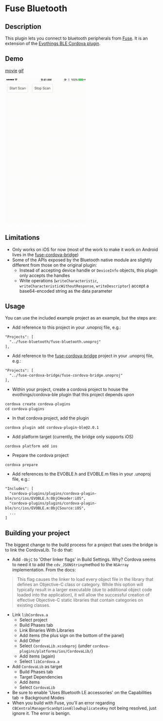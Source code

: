 # Fuse Bluetooth

## Description
This plugin lets you connect to bluetooth peripherals from [Fuse](https://www.fusetools.com/).  It is an extension of the [Evothings BLE Cordova plugin](https://github.com/evothings/cordova-ble).

## Demo
[movie](./docs/fuse-bluetooth-example-demo-480p.mov) [gif](./docs/fuse-bluetooth-example-demo.gif)

![gif](./docs/fuse-bluetooth-example-demo.gif "preview")

## Limitations
- Only works on iOS for now (most of the work to make it work on Android lives in the [fuse-cordova-bridge](https://github.com/akalyan/fuse-cordova-bridge))
- Some of the APIs exposed by the Bluetooth native module are slightly different from those on the original plugin:
  - Instead of accepting device handle or `DeviceInfo` objects, this plugin only accepts the handles
  - Write operations (`writeCharacteristic`, `writeCharacteristicWithoutResponse`, `writeDescriptor`) accept a base64-encoded string as the data parameter

## Usage
You can use the included example project as an example, but the steps are:

- Add reference to this project in your .unoproj file, e.g.:
```
"Projects": [
  "../fuse-bluetooth/fuse-bluetooth.unoproj"
],
```
- Add reference to the [fuse-cordova-bridge](https://github.com/akalyan/fuse-cordova-bridge) project in your .unoproj file, e.g.:
```
"Projects": [
  "../fuse-cordova-bridge/fuse-cordova-bridge.unoproj"
],
```
- Within your project, create a cordova project to house the evothings/cordova-ble plugin that this project depends upon
```
cordova create cordova-plugins
cd cordova-plugins
```
- In that cordova project, add the plugin
```
cordova plugin add cordova-plugin-ble@2.0.1
```
- Add platform target (currently, the bridge only supports iOS)
```
cordova platform add ios
```
- Prepare the cordova project
```
cordova prepare
```
- Add references to the EVOBLE.h and EVOBLE.m files in your .unoproj file, e.g.:
```
"Includes": [
  "cordova-plugins/plugins/cordova-plugin-ble/src/ios/EVOBLE.h:ObjCHeader:iOS",
  "cordova-plugins/plugins/cordova-plugin-ble/src/ios/EVOBLE.m:ObjCSource:iOS",
  ...
]
```

## Building your project
The biggest change to the build process for a project that uses the bridge is to link the CordovaLib. To do that:

- Add `-ObjC` to 'Other linker flags' in Build Settings. Why? Cordova seems to need it to add the `cdv_JSONString`method to the `NSArray` implementation. From the docs:
> This flag causes the linker to load every object file in the library that defines an Objective-C class or category. While this option will typically result in a larger executable (due to additional object code loaded into the application), it will allow the successful creation of effective Objective-C static libraries that contain categories on existing classes.
- Link `libCordova.a`
  - Select project
  - Build Phases tab
  - Link Binaries With Libraries
  - Add items (the plus sign on the bottom of the panel)
  - Add Other
  - Select `CordovaLib.xcodeproj` (under `cordova-plugins/platforms/ios/CordovaLib/`)
  - Add items (again)
  - Select `libCordova.a`
- Add `CordovaLib` as target
  - Build Phases tab
  - Target Dependencies
  - Add items
  - Select `CordovaLib`
- Be sure to enable 'Uses Bluetooth LE accessories' on the Capabilities tab -> Background Modes
- When you build with Fuse, you'll an error regarding `CBCentralManagerScanOptionAllowDuplicatesKey` not being resolved, just ignore it. The error is benign.
